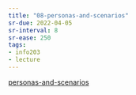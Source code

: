 ```yaml
---
title: "08-personas-and-scenarios"
sr-due: 2022-04-05
sr-interval: 8
sr-ease: 250
tags: 
- info203 
- lecture
---
```


[personas-and-scenarios](notes/personas-and-scenarios.md)
